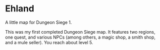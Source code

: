 # Ehland
A little map for Dungeon Siege 1.

This was my first completed Dungeon Siege map. It features two regions, one quest, and various NPCs (among others, a magic shop, a smith shop, and a mule seller). You reach about level 5.
